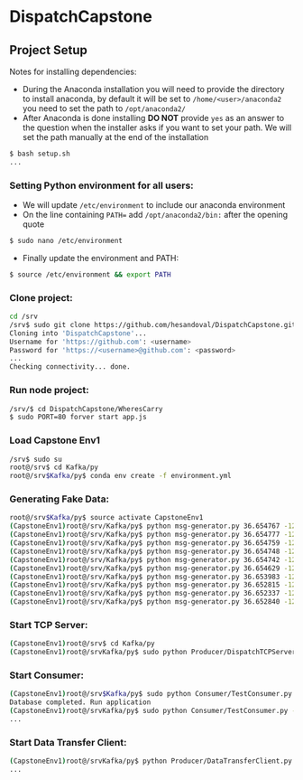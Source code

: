 # DispatchCapstone

## Project Setup
Notes for installing dependencies:
* During the Anaconda installation you will need to provide the directory
to install anaconda, by default it will be set to 
`/home/<user>/anaconda2` you need to set the path to `/opt/anaconda2/`
* After Anaconda is done installing **DO NOT** provide `yes` as an answer
to the question when the installer asks if you want to set your path. We will
set the path manually at the end of the installation
```bash
$ bash setup.sh
...
```
### Setting Python environment for all users:
* We will update `/etc/environment` to include our anaconda environment
* On the line containing `PATH=` add `/opt/anaconda2/bin:` after the opening quote
```bash
$ sudo nano /etc/environment
```
* Finally update the environment and PATH:
```bash
$ source /etc/environment && export PATH
```
### Clone project:
```bash
cd /srv
/srv$ sudo git clone https://github.com/hesandoval/DispatchCapstone.git
Cloning into 'DispatchCapstone'...
Username for 'https://github.com': <username>
Password for 'https://<username>@github.com': <password> 
...
Checking connectivity... done.
```

### Run node project:
```bash
/srv/$ cd DispatchCapstone/WheresCarry
$ sudo PORT=80 forver start app.js
```

### Load Capstone Env1
```bash
/srv$ sudo su
root@/srv$ cd Kafka/py
root@/srv$Kafka/py$ conda env create -f environment.yml
```


### Generating Fake Data:
```bash
root@/srv$Kafka/py$ source activate CapstoneEnv1
(CapstoneEnv1)root@/srv/Kafka/py$ python msg-generator.py 36.654767 -121.801105 36.654771 -121.800207
(CapstoneEnv1)root@/srv/Kafka/py$ python msg-generator.py 36.654777 -121.799259 36.654770 -121.798227
(CapstoneEnv1)root@/srv/Kafka/py$ python msg-generator.py 36.654759 -121.797876 36.654750 -121.796613
(CapstoneEnv1)root@/srv/Kafka/py$ python msg-generator.py 36.654748 -121.796240 36.654746 -121.795285
(CapstoneEnv1)root@/srv/Kafka/py$ python msg-generator.py 36.654742 -121.794848 36.654720 -121.793443
(CapstoneEnv1)root@/srv/Kafka/py$ python msg-generator.py 36.654629 -121.793359 36.654093 -121.793364
(CapstoneEnv1)root@/srv/Kafka/py$ python msg-generator.py 36.653983 -121.793369 36.652862 -121.793371
(CapstoneEnv1)root@/srv/Kafka/py$ python msg-generator.py 36.652815 -121.793376 36.652335 -121.793379
(CapstoneEnv1)root@/srv/Kafka/py$ python msg-generator.py 36.652337 -121.793698 36.652343 -121.794310
(CapstoneEnv1)root@/srv/Kafka/py$ python msg-generator.py 36.652840 -121.795611 36.652844 -121.797499
```

### Start TCP Server:
```bash
(CapstoneEnv1)root@/srv$ cd Kafka/py
(CapstoneEnv1)root@/srvKafka/py$ sudo python Producer/DispatchTCPServer.py
```

### Start Consumer:
```bash
(CapstoneEnv1)root@/srv$Kafka/py$ sudo python Consumer/TestConsumer.py --setup
Database completed. Run application
(CapstoneEnv1)root@/srvKafka/py$ sudo python Consumer/TestConsumer.py --database
...
```

### Start Data Transfer Client:
```bash
(CapstoneEnv1)root@/srvKafka/py$ python Producer/DataTransferClient.py
...
```
